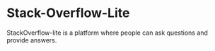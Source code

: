 # Stack-Overflow-Lite
StackOverflow-lite is a platform where people can ask questions and provide answers.
